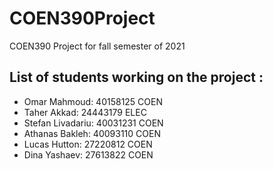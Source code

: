 # COEN390Project
<div>
  <p>COEN390 Project for fall semester of 2021 </p>
  <h2>List of students working on the project :</h2>
  <ul>
    <li>Omar Mahmoud: 40158125 COEN</li>
    <li>Taher Akkad: 24443179 ELEC</li>
    <li>Stefan Livadariu: 40031231 COEN</li>
    <li>Athanas Bakleh: 40093110 COEN</li>
    <li>Lucas Hutton: 27220812 COEN</li>
    <li>Dina Yashaev: 27613822 COEN</li>
  </ul>
</div>
